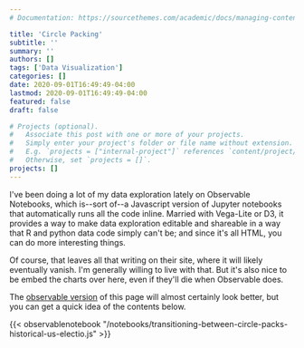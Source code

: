 ```yaml
---
# Documentation: https://sourcethemes.com/academic/docs/managing-content/

title: 'Circle Packing'
subtitle: ''
summary: ''
authors: []
tags: ['Data Visualization']
categories: []
date: 2020-09-01T16:49:49-04:00
lastmod: 2020-09-01T16:49:49-04:00
featured: false
draft: false

# Projects (optional).
#   Associate this post with one or more of your projects.
#   Simply enter your project's folder or file name without extension.
#   E.g. `projects = ["internal-project"]` references `content/project/deep-learning/index.md`.
#   Otherwise, set `projects = []`.
projects: []
---
```


I've been doing a lot of my data exploration lately on Observable Notebooks,
which is--sort of--a Javascript version of Jupyter notebooks that automatically
runs all the code inline. Married with Vega-Lite or D3, it provides a way
to make data exploration editable and shareable in a way that R and python
data code simply can't be; and since it's all HTML, you can do more interesting
things.

Of course, that leaves all that writing on their site, where it will likely
eventually vanish. I'm generally willing to live with that. But it's also nice
to be embed the charts over here, even if they'll die when Observable does.

The [observable version](https://observablehq.com/@bmschmidt/transitioning-between-circle-packs-historical-us-electio) of this page will almost certainly look better, but you can get a quick
idea of the contents below.

{{< observablenotebook "/notebooks/transitioning-between-circle-packs-historical-us-electio.js" >}}
